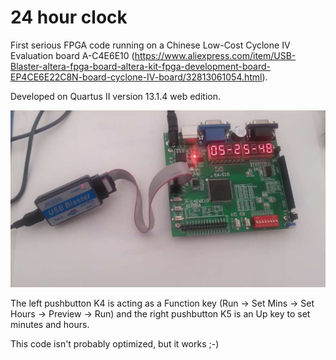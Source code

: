 # 24 hour clock
First serious FPGA code running on a Chinese Low-Cost Cyclone IV Evaluation board A-C4E6E10 (https://www.aliexpress.com/item/USB-Blaster-altera-fpga-board-altera-kit-fpga-development-board-EP4CE6E22C8N-board-cyclone-IV-board/32813061054.html).

Developed on Quartus II version 13.1.4 web edition.

![24 hour clock](clock_24_hr.jpg)

The left pushbutton K4 is acting as a Function key (Run -> Set Mins -> Set Hours -> Preview -> Run)  and the right pushbutton K5 is an Up key to set minutes and hours. 

This code isn't probably optimized, but it works ;-)
